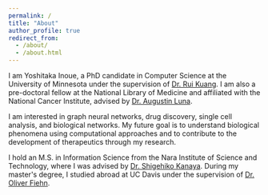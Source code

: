 ```yaml
---
permalink: /
title: "About"
author_profile: true
redirect_from: 
  - /about/
  - /about.html
---
```


I am Yoshitaka Inoue, a PhD candidate in Computer Science at the University of Minnesota under the supervision of [Dr. Rui Kuang](https://cse.umn.edu/cs/rui-kuang). I am also a pre-doctoral fellow at the National Library of Medicine and affiliated with the National Cancer Institute, advised by [Dr. Augustin Luna](https://www.nlm.nih.gov/research/researchstaff/LunaAugustin.html).

I am interested in graph neural networks, drug discovery, single cell analysis, and biological networks. My future goal is to understand biological phenomena using computational approaches and to contribute to the development of therapeutics through my research.

I hold an M.S. in Information Science from the Nara Institute of Science and Technology, where I was advised by [Dr. Shigehiko Kanaya](https://isw3.naist.jp/Research/ai-csb-en.html).  During my master's degree, I studied abroad at UC Davis under the supervision of [Dr. Oliver Fiehn](https://fiehnlab.ucdavis.edu/staff/fiehn).